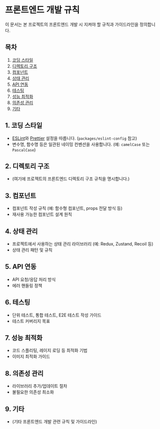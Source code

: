 # 프론트엔드 개발 규칙

이 문서는 본 프로젝트의 프론트엔드 개발 시 지켜야 할 규칙과 가이드라인을 정의합니다.

## 목차

1.  [코딩 스타일](#코딩-스타일)
2.  [디렉토리 구조](#디렉토리-구조)
3.  [컴포넌트](#컴포넌트)
4.  [상태 관리](#상태-관리)
5.  [API 연동](#api-연동)
6.  [테스팅](#테스팅)
7.  [성능 최적화](#성능-최적화)
8.  [의존성 관리](#의존성-관리)
9.  [기타](#기타)

## 1. 코딩 스타일

-   [ESLint](https://eslint.org/)와 [Prettier](https://prettier.io/) 설정을 따릅니다. (`packages/eslint-config` 참고)
-   변수명, 함수명 등은 일관된 네이밍 컨벤션을 사용합니다. (예: `camelCase` 또는 `PascalCase`)

## 2. 디렉토리 구조

-   (여기에 프로젝트의 프론트엔드 디렉토리 구조 규칙을 명시합니다.)

## 3. 컴포넌트

-   컴포넌트 작성 규칙 (예: 함수형 컴포넌트, props 전달 방식 등)
-   재사용 가능한 컴포넌트 설계 원칙

## 4. 상태 관리

-   프로젝트에서 사용하는 상태 관리 라이브러리 (예: Redux, Zustand, Recoil 등)
-   상태 관리 패턴 및 규칙

## 5. API 연동

-   API 요청/응답 처리 방식
-   에러 핸들링 정책

## 6. 테스팅

-   단위 테스트, 통합 테스트, E2E 테스트 작성 가이드
-   테스트 커버리지 목표

## 7. 성능 최적화

-   코드 스플리팅, 레이지 로딩 등 최적화 기법
-   이미지 최적화 가이드

## 8. 의존성 관리

-   라이브러리 추가/업데이트 절차
-   불필요한 의존성 최소화

## 9. 기타

-   (기타 프론트엔드 개발 관련 규칙 및 가이드라인) 
